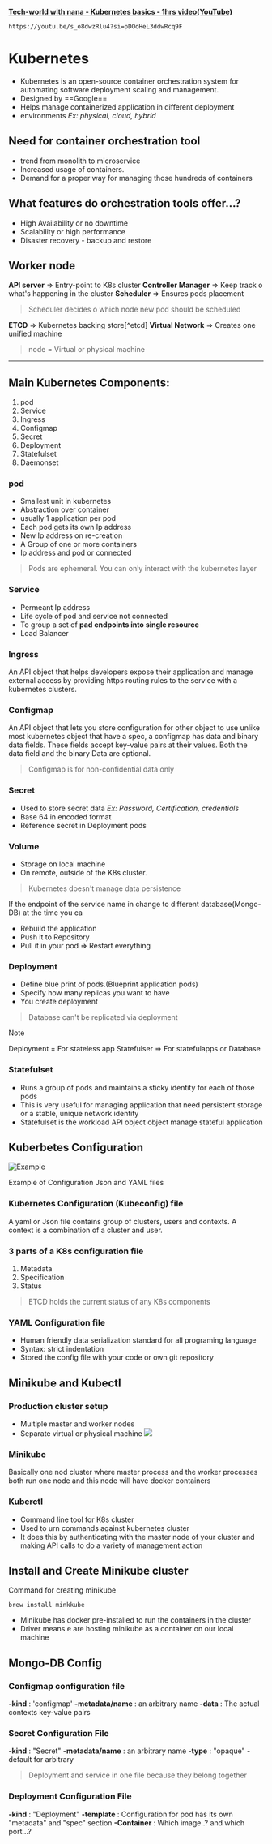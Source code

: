 [**Tech-world with nana - Kubernetes basics - 1hrs video(YouTube)**]("https://youtu.be/s_o8dwzRlu4?si=kAhYGDMv0HIWNRs6")

```qrcode 
https://youtu.be/s_o8dwzRlu4?si=pDOoHeL3ddwRcq9F
```
# Kubernetes
- Kubernetes is an open-source container orchestration system for automating software deployment scaling and management.
- Designed by ==Google==
- Helps manage containerized application in different deployment
- environments *Ex: physical, cloud, hybrid*
## Need for container orchestration tool
- trend from monolith to microservice
- Increased usage of containers.
- Demand for a proper way for managing those hundreds of containers
## What features do orchestration tools offer...?
- High Availability or no downtime 
- Scalability or high performance
- Disaster recovery - backup and restore
## Worker node
**API server** => Entry-point to K8s cluster
**Controller Manager** => Keep track o what's happening in the cluster
**Scheduler** => Ensures pods placement
>Scheduler decides o which node new pod should be scheduled

**ETCD** => Kubernetes backing store[^etcd]
**Virtual Network** => Creates one unified machine
>node = Virtual or physical machine

___

## Main Kubernetes Components:
1. pod
2. Service
3. Ingress
4. Configmap
5. Secret
6. Deployment
7. Statefulset
8. Daemonset

### pod
- Smallest unit in kubernetes
- Abstraction over container
- usually 1 application per pod
- Each pod gets its own Ip address
- New Ip address on re-creation
- A Group of one or more containers
- Ip address and pod or connected

>Pods are ephemeral. You can only interact with the kubernetes layer

### Service
- Permeant Ip address
- Life cycle of pod and service not connected
- To group a set of **pad endpoints into single resource**
- Load Balancer
### Ingress
An API object that helps developers expose their application and manage external access by providing https routing rules to the service with a kubernetes clusters.
### Configmap
An API object that lets you store configuration for other object to use unlike most kubernetes object that have a spec, a configmap has data and binary data fields. These fields accept key-value pairs at their values. Both the data field and the binary Data are optional.
>Configmap is for non-confidential data only

### Secret
- Used to store secret data *Ex: Password, Certification, credentials*
- Base 64 in encoded format
- Reference secret in Deployment pods

### Volume
- Storage on local machine
- On remote, outside of the K8s cluster.

> Kubernetes doesn't manage data persistence

If the endpoint of the service name in change to different database(Mongo-DB) at the time you ca
- Rebuild the application
- Push it to Repository
- Pull it in your pod => Restart everything
### Deployment
- Define blue print of pods.(Blueprint application pods)
- Specify how many replicas you want to have
- You create deployment
>Database can't be replicated via deployment

>[!note]
>Deployment = For stateless app
>Statefulser => For statefulapps or Database

### Statefulset
- Runs a group of pods and maintains a sticky identity for each of those pods
- This is very useful for managing application that need persistent storage or a stable, unique network identity
- Statefulset is the workload API object object manage stateful application

## Kuberbetes Configuration

![Example](https://www.armosec.io/wp-content/uploads/2022/02/Picture1-3.png.webp)

Example of Configuration Json and YAML files

### Kubernetes Configuration (Kubeconfig) file
A yaml or Json file contains group of clusters, users and contexts. A context is a combination of a cluster and user.

### 3 parts of a K8s configuration file
1. Metadata
2. Specification 
3. Status
>ETCD holds the current status of any K8s components

### YAML Configuration file
- Human friendly data serialization standard for all programing language
- Syntax: strict indentation
- Stored the config file with your code or own git repository

## Minikube and Kubectl
### Production cluster setup
- Multiple master and worker nodes
- Separate virtual or physical machine
![](https://dz2cdn1.dzone.com/storage/temp/11199835-clusters.png)
### Minikube
Basically one nod cluster where master process and the worker processes both run one node and this node will have docker containers

### Kuberctl
- Command line tool for K8s cluster
- Used to urn commands against kubernetes cluster
- It does this by authenticating with the master node of your cluster and making API calls to do a variety of management action

## Install and Create Minikube cluster
Command for creating minikube
```command shell
brew install minkkube
```
- Minikube has docker pre-installed to run the containers in the cluster
- Driver means e are hosting minikube as a container on our local machine

## Mongo-DB Config
### Configmap configuration file
**-kind** : 'configmap'
**-metadata/name** : an arbitrary name
**-data** : The actual contexts key-value pairs

### Secret Configuration File
**-kind** : "Secret"
**-metadata/name** : an arbitrary name
**-type** : "opaque" - default for arbitrary
> Deployment and service in one file because they belong together

### Deployment Configuration File
**-kind** : "Deployment"
**-template** : Configuration for pod has its own "metadata" and "spec" section
		**-Container** : Which image..? and which port...?